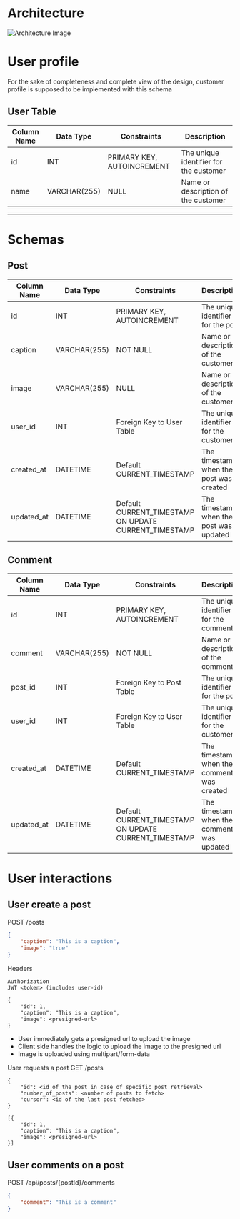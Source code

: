 # Architecture
![Architecture Image](https://github.com/user-attachments/assets/8deb041e-f08b-452e-b2d9-61fc4f5f71db)


# User profile
For the sake of completeness and complete view of the design, customer profile is supposed to be implemented with this schema

## User Table

| Column Name      | Data Type   | Constraints                  | Description                        |
|------------------|-------------|------------------------------|------------------------------------|
| id               | INT         | PRIMARY KEY, AUTOINCREMENT   | The unique identifier for the customer |
| name          | VARCHAR(255)        | NULL                     | Name or description of the customer |

-------------------

# Schemas

## Post
| Column Name | Data Type    | Constraints                   | Description                             |
|-------------|--------------|-------------------------------|-----------------------------------------|
| id          | INT          | PRIMARY KEY, AUTOINCREMENT    | The unique identifier for the post      |
| caption     | VARCHAR(255) | NOT NULL                      | Name or description of the customer     |
| image       | VARCHAR(255) | NULL                          | Name or description of the customer     |
| user_id     | INT          | Foreign Key to User Table     | The unique identifier for the customer  |
| created_at  | DATETIME          | Default CURRENT_TIMESTAMP     | The timestamp when the post was created |
| updated_at  | DATETIME          | Default CURRENT_TIMESTAMP ON  UPDATE CURRENT_TIMESTAMP | The timestamp when the post was updated |

## Comment
| Column Name | Data Type    | Constraints                   | Description                             |
|-------------|--------------|-------------------------------|-----------------------------------------|
| id          | INT          | PRIMARY KEY, AUTOINCREMENT    | The unique identifier for the comment   |
| comment     | VARCHAR(255) | NOT NULL                      | Name or description of the comment      |
| post_id     | INT          | Foreign Key to Post Table     | The unique identifier for the post      |
| user_id     | INT          | Foreign Key to User Table     | The unique identifier for the customer  |
| created_at  | DATETIME          | Default CURRENT_TIMESTAMP     | The timestamp when the comment was created |
| updated_at  | DATETIME          | Default CURRENT_TIMESTAMP ON  UPDATE CURRENT_TIMESTAMP | The timestamp when the comment was updated |


# User interactions
## User create a post
POST /posts
```json
{
    "caption": "This is a caption",
    "image": "true"
}
```
Headers
```headers
Authorization
JWT <token> (includes user-id)
```
```response
{
    "id": 1,
    "caption": "This is a caption",
    "image": <presigned-url>
}
```
* User immediately gets a presigned url to upload the image
* Client side handles the logic to upload the image to the presigned url
* Image is uploaded using multipart/form-data

User requests a post
GET /posts
```request
{
    "id": <id of the post in case of specific post retrieval>
    "number_of_posts": <number of posts to fetch>
    "cursor": <id of the last post fetched>
}
```
```response
[{
    "id": 1,
    "caption": "This is a caption",
    "image": <presigned-url>
}]
```

## User comments on a post
POST /api/posts/{postId}/comments
```json
{
    "comment": "This is a comment"
}
```


